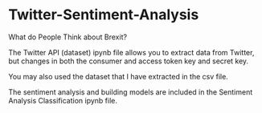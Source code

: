 # Twitter-Sentiment-Analysis
What do People Think about Brexit?


The Twitter API (dataset) ipynb file allows you to extract data from Twitter, but changes in both the consumer and access token key and secret key.

You may also used the dataset that I have extracted in the csv file.

The sentiment analysis and building models are included in the Sentiment Analysis Classification ipynb file.
